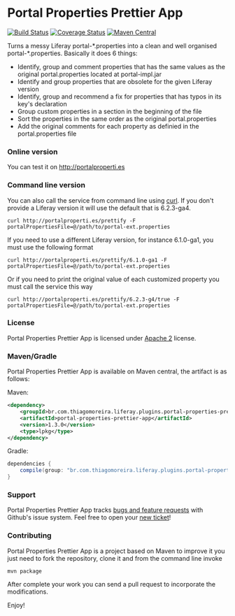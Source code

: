 Portal Properties Prettier App
==========
[![Build Status](https://travis-ci.org/tmoreira2020/portal-properties-prettier-app.svg?branch=master)](https://travis-ci.org/tmoreira2020/portal-properties-prettier-app)
[![Coverage Status](https://coveralls.io/repos/tmoreira2020/portal-properties-prettier-app/badge.svg?branch=master)](https://coveralls.io/r/tmoreira2020/portal-properties-prettier-app?branch=master)
[![Maven Central](https://maven-badges.herokuapp.com/maven-central/br.com.thiagomoreira.liferay.plugins.portal-properties-prettier-app/portal-properties-prettier-app/badge.svg)](https://maven-badges.herokuapp.com/maven-central/br.com.thiagomoreira.liferay.plugins.portal-properties-prettier-app/portal-properties-prettier-app)

Turns a messy Liferay portal-\*.properties into a clean and well organised portal-\*.properties. Basically it does 6 things:

* Identify, group and comment properties that has the same values as the original portal.properties located at portal-impl.jar
* Identify and group properties that are obsolete for the given Liferay version
* Identify, group and recommend a fix for properties that has typos in its key's declaration
* Group custom properties in a section in the beginning of the file
* Sort the properties in the same order as the original portal.properties
* Add the original comments for each property as definied in the portal.properties file

### Online version

You can test it on http://portalproperti.es
 

### Command line version

You can also call the service from command line using [curl](http://curl.haxx.se/). If you don't provide a Liferay version it will use the default that is 6.2.3-ga4.

```shell
curl http://portalproperti.es/prettify -F portalPropertiesFile=@/path/to/portal-ext.properties
```

If you need to use a different Liferay version, for instance 6.1.0-ga1, you must use the following format

```shell
curl http://portalproperti.es/prettify/6.1.0-ga1 -F portalPropertiesFile=@/path/to/portal-ext.properties
```

Or if you need to print the original value of each customized property you must call the service this way

```shell
curl http://portalproperti.es/prettify/6.2.3-g4/true -F portalPropertiesFile=@/path/to/portal-ext.properties
```

### License

Portal Properties Prettier App is licensed under [Apache 2](http://www.apache.org/licenses/LICENSE-2.0) license.

### Maven/Gradle

Portal Properties Prettier App is available on Maven central, the artifact is as follows:

Maven:

```xml
<dependency>
    <groupId>br.com.thiagomoreira.liferay.plugins.portal-properties-prettier-app</groupId>
    <artifactId>portal-properties-prettier-app</artifactId>
    <version>1.3.0</version>
    <type>lpkg</type>
</dependency>
```
Gradle:

```groovy
dependencies {
    compile(group: "br.com.thiagomoreira.liferay.plugins.portal-properties-prettier-app", name: "portal-properties-prettier-app", version: "1.3.0", type: "lpkg");
}
```
### Support
Portal Properties Prettier App tracks [bugs and feature requests](https://github.com/tmoreira2020/portal-properties-prettier-app/issues) with Github's issue system. Feel free to open your [new ticket](https://github.com/tmoreira2020/portal-properties-prettier-app/issues/new)!

### Contributing

Portal Properties Prettier App is a project based on Maven to improve it you just need to fork the repository, clone it and from the command line invoke

```shell
mvn package
```
After complete your work you can send a pull request to incorporate the modifications.

Enjoy!
